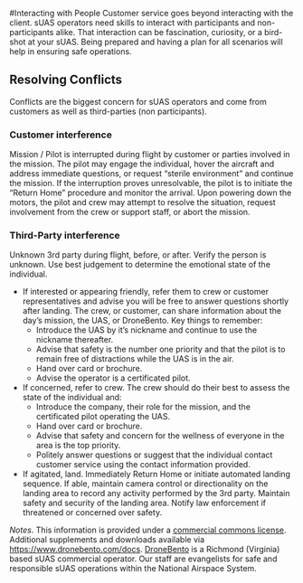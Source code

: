 #Interacting with People
Customer service goes beyond interacting with the client. sUAS operators need skills to interact with participants and non-participants alike.  That interaction can be fascination, curiosity, or a bird-shot at your sUAS.  Being prepared and having a plan for all scenarios will help in ensuring safe operations.

## Resolving Conflicts
Conflicts are the biggest concern for sUAS operators and come from customers as well as third-parties (non participants).

### Customer interference
Mission / Pilot is interrupted during flight by customer or parties involved in the mission. The pilot may engage the individual, hover the aircraft and address immediate questions, or request “sterile environment” and continue the mission. If the interruption proves unresolvable, the pilot is to initiate the “Return Home” procedure and monitor the arrival. Upon powering down the motors, the pilot and crew may attempt to resolve the situation, request involvement from the crew or support staff, or abort the mission.

### Third-Party interference
Unknown 3rd party during flight, before, or after. Verify the person is unknown. Use best judgement to determine the emotional state of the individual.
* If interested or appearing friendly, refer them to crew or customer representatives and advise you will be free to answer questions shortly after landing. The crew, or customer, can share information about the day’s mission, the UAS, or DroneBento. Key things to remember:
  * Introduce the UAS by it’s nickname and continue to use the nickname thereafter.
  * Advise that safety is the number one priority and that the pilot is to remain free of distractions while the UAS is in the air.
  * Hand over card or brochure.
  * Advise the operator is a certificated pilot.
* If concerned, refer to crew. The crew should do their best to assess the state of the individual and:
  * Introduce the company, their role for the mission, and the certificated pilot operating the UAS.
  * Hand over card or brochure.
  * Advise that safety and concern for the wellness of everyone in the area is the top priority.
  * Politely answer questions or suggest that the individual contact customer service using the contact information provided.
* If agitated, land. Immediately Return Home or initiate automated landing sequence. If able, maintain camera control or directionality on the landing area to record any activity performed by the 3rd party. Maintain safety and security of the landing area. Notify law enforcement if threatened or concerned over safety.

_Notes_.
This information is provided under a [commercial commons license](https://github.com/dronebento/commercial-operations-manual/blob/master/license.md).  Additional supplements and downloads available via https://www.dronebento.com/docs.  [DroneBento](https://www.dronebento.com/about) is a Richmond (Virginia) based sUAS commercial operator. Our staff are evangelists for safe and responsible sUAS operations within the National Airspace System.
